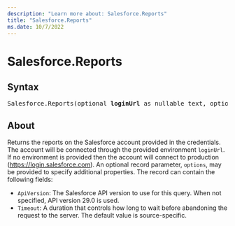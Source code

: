 ```yaml
---
description: "Learn more about: Salesforce.Reports"
title: "Salesforce.Reports"
ms.date: 10/7/2022
---
```

# Salesforce.Reports

## Syntax

<pre>
Salesforce.Reports(optional <b>loginUrl</b> as nullable text, optional <b>options</b> as nullable record) as table
</pre>

## About

Returns the reports on the Salesforce account provided in the credentials. The account will be connected through the provided environment `loginUrl`. If no environment is provided then the account will connect to production (https://login.salesforce.com). An optional record parameter, `options`, may be provided to specify additional properties. The record can contain the following fields:

* `ApiVersion`: The Salesforce API version to use for this query. When not specified, API version 29.0 is used.
* `Timeout`: A duration that controls how long to wait before abandoning the request to the server. The default value is source-specific.
